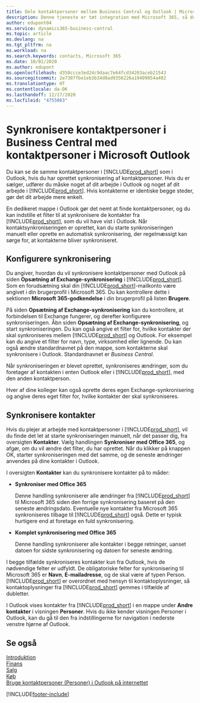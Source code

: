 ```yaml
---
title: Dele kontaktpersoner mellem Business Central og Outlook | Microsoft Docs
description: Denne tjeneste er tæt integration med Microsoft 365, så du kan dele kontaktpersoner mellem Outlook og Business Central.
author: edupont04
ms.service: dynamics365-business-central
ms.topic: article
ms.devlang: na
ms.tgt_pltfrm: na
ms.workload: na
ms.search.keywords: contacts, Microsoft 365
ms.date: 10/01/2020
ms.author: edupont
ms.openlocfilehash: d350ccce3ed24c9daac7e64fcd34203aceb21543
ms.sourcegitcommit: 2e7307fbe1eb3b34d0ad9356226a19409054a402
ms.translationtype: HT
ms.contentlocale: da-DK
ms.lasthandoff: 12/17/2020
ms.locfileid: "4755063"
---
```

# <a name="synchronize-contacts-in-business-central-with-contacts-in-microsoft-outlook"></a>Synkronisere kontaktpersoner i Business Central med kontaktpersoner i Microsoft Outlook
Du kan se de samme kontaktpersoner i [!INCLUDE[prod_short](includes/prod_short.md)] som i Outlook, hvis du har oprettet synkronisering af kontaktpersoner. Hvis du er sælger, udfører du måske noget af dit arbejde i Outlook og noget af dit arbejde i [!INCLUDE[prod_short](includes/prod_short.md)]. Hvis kontakterne er identiske begge steder, gør det dit arbejde mere enkelt.  

En dedikeret mappe i Outlook gør det nemt at finde kontaktpersoner, og du kan indstille et filter til at synkronisere de kontakter fra [!INCLUDE[prod_short](includes/prod_short.md)], som du vil have vist i Outlook. Når kontaktsynkroniseringen er oprettet, kan du starte synkroniseringen manuelt eller oprette en automatisk synkronisering, der regelmæssigt kan sørge for, at kontakterne bliver synkroniseret.  

## <a name="set-up-synchronization"></a>Konfigurere synkronisering
Du angiver, hvordan du vil synkronisere kontaktpersoner med Outlook på siden **Opsætning af Exchange-synkronisering** i [!INCLUDE[prod_short](includes/prod_short.md)]. Som en forudsætning skal din [!INCLUDE[prod_short](includes/prod_short.md)]-mailkonto være angivet i din brugerprofil i Microsoft 365. Du kan kontrollere dette i sektionen **Microsoft 365-godkendelse** i din brugerprofil på listen **Brugere**.  

På siden **Opsætning af Exchange-synkronisering** kan du kontrollere, at forbindelsen til Exchange fungerer, og derefter konfigurere synkroniseringen. Åbn siden **Opsætning af Exchange-synkronisering**, og start synkroniseringen. Du kan også angive et filter for, hvilke kontakter der skal synkroniseres mellem [!INCLUDE[prod_short](includes/prod_short.md)] og Outlook. For eksempel kan du angive et filter for navn, type, virksomhed eller lignende. Du kan også ændre standardnavnet på den mappe, som kontakterne skal synkronisere i Outlook. Standardnavnet er *Business Central*.  

Når synkroniseringen er blevet oprettet, synkroniseres ændringer, som du foretager af kontakten i enten Outlook eller i [!INCLUDE[prod_short](includes/prod_short.md)], med den anden kontaktperson.  

Hver af dine kolleger kan også oprette deres egen Exchange-synkronisering og angive deres eget filter for, hvilke kontakter der skal synkroniseres.  

## <a name="synchronize-contacts"></a>Synkronisere kontakter
Hvis du plejer at arbejde med kontaktpersoner i [!INCLUDE[prod_short](includes/prod_short.md)], vil du finde det let at starte synkroniseringen manuelt, når det passer dig, fra oversigten **Kontakter**. Vælg handlingen **Synkroniser med Office 365**, og afgør, om du vil ændre det filter, du har oprettet. Når du klikker på knappen OK, starter synkroniseringen med det samme, og de seneste ændringer anvendes på dine kontakter i Outlook.  

I oversigten **Kontakter** kan du synkronisere kontakter på to måder:

* **Synkroniser med Office 365**

  Denne handling synkroniserer alle ændringer fra [!INCLUDE[prod_short](includes/prod_short.md)] til Microsoft 365 siden den forrige synkronisering baseret på den seneste ændringsdato. Eventuelle nye kontakter fra Microsoft 365 synkroniseres tilbage til [!INCLUDE[prod_short](includes/prod_short.md)] også. Dette er typisk hurtigere end at foretage en fuld synkronisering.  

* **Komplet synkronisering med Office 365**

  Denne handling synkroniserer alle kontakter i begge retninger, uanset datoen for sidste synkronisering og datoen for seneste ændring.  

I begge tilfælde synkroniseres kontakter kun fra Outlook, hvis de nødvendige felter er udfyldt. De obligatoriske felter for synkronisering til Microsoft 365 er **Navn**, **E-mailadresse**, og de skal være af typen Person. [!INCLUDE[prod_short](includes/prod_short.md)] er overordnet med hensyn til kontaktoplysninger, så kontaktoplysninger fra [!INCLUDE[prod_short](includes/prod_short.md)] gemmes i tilfælde af dubletter.  

I Outlook vises kontakter fra [!INCLUDE[prod_short](includes/prod_short.md)] i en mappe under **Andre kontakter** i visningen **Personer**. Hvis du ikke kender visningen Personer i Outlook, kan du gå til den fra indstillingerne for navigation i nederste venstre hjørne af Outlook.  

## <a name="see-also"></a>Se også
[Introduktion](product-get-started.md)  
[Finans](finance.md)  
[Salg](sales-manage-sales.md)  
[Køb](purchasing-manage-purchasing.md)  
[Bruge kontaktpersoner (Personer) i Outlook på internettet](https://support.office.com/article/Using-contacts-People-in-Outlook-on-the-web-1e3438c7-26b2-420c-87de-3cea9d31b5cb?appver=OWB150)  


[!INCLUDE[footer-include](includes/footer-banner.md)]